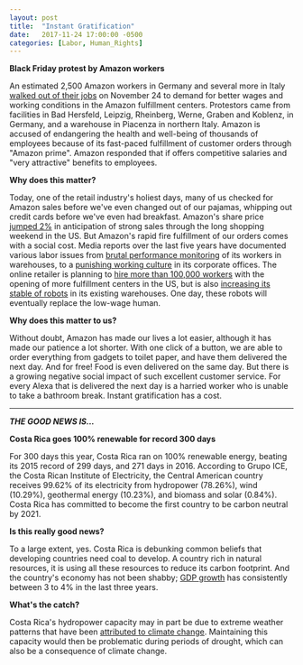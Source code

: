 ```yaml
---
layout: post
title:  "Instant Gratification"
date:   2017-11-24 17:00:00 -0500
categories: [Labor, Human_Rights]
---
```

**Black Friday protest by Amazon workers**

An estimated 2,500 Amazon workers in Germany and several more in Italy [walked out of their jobs](https://techcrunch.com/2017/11/24/amazon-german-italian-workers-protest-on-black-friday-dubbed-strike-friday/) on November 24 to demand for better wages and working conditions in the Amazon fulfillment centers. Protestors came from facilities in Bad Hersfeld, Leipzig, Rheinberg, Werne, Graben and Koblenz, in Germany, and a warehouse in Piacenza in northern Italy. Amazon is accused of endangering the health and well-being of thousands of employees because of its fast-paced fulfillment of customer orders through "Amazon prime". Amazon responded that if offers competitive salaries and "very attractive" benefits to employees.

**Why does this matter?**

Today, one of the retail industry's holiest days, many of us checked for Amazon sales before we've even changed out of our pajamas, whipping out credit cards before we've even had breakfast. Amazon's share price [jumped 2%](https://www.bloomberg.com/news/articles/2017-11-24/jeff-bezos-fortune-hits-100-billion-on-black-friday-stock-surge?cmpid=socialflow-twitter-business&utm_content=business&utm_campaign=socialflow-organic&utm_source=twitter&utm_medium=social) in anticipation of strong sales through the long shopping weekend in the US. But Amazon's rapid fire fulfillment of our orders comes with a social cost. Media reports over the last five years have documented various labor issues from [brutal performance monitoring](http://highline.huffingtonpost.com/articles/en/life-and-death-amazon-temp/) of its workers in warehouses, to a [punishing working culture](https://www.nytimes.com/2015/08/16/technology/inside-amazon-wrestling-big-ideas-in-a-bruising-workplace.html?action=click&contentCollection=DealBook&module=RelatedCoverage&region=EndOfArticle&pgtype=article) in its corporate offices. The online retailer is planning to [hire more than 100,000 workers](https://www.amazon.com/p/feature/onsg5ynd2pet3t3) with the opening of more fulfillment centers in the US, but is also [increasing its stable of robots](https://www.seattletimes.com/business/amazon/amazons-robot-army-grows/) in its existing warehouses. One day, these robots will eventually replace the low-wage human.

**Why does this matter to us?**

Without doubt, Amazon has made our lives a lot easier, although it has made our patience a lot shorter. With one click of a button, we are able to order everything from gadgets to toilet paper, and have them delivered the next day. And for free! Food is even delivered on the same day. But there is a growing negative social impact of such excellent customer service. For every Alexa that is delivered the next day is a harried worker who is unable to take a bathroom break. Instant gratification has a cost.

* * *

***THE GOOD NEWS IS...***

**Costa Rica goes 100% renewable for record 300 days**

For 300 days this year, Costa Rica ran on 100% renewable energy, beating its 2015 record of 299 days, and 271 days in 2016. According to Grupo ICE, the Costa Rican Institute of Electricity, the Central American country receives 99.62% of its electricity from hydropower (78.26%), wind (10.29%), geothermal energy (10.23%), and biomass and solar (0.84%). Costa Rica has committed to become the first country to be carbon neutral by 2021.

**Is this really good news?**

To a large extent, yes. Costa Rica is debunking common beliefs that developing countries need coal to develop. A country rich in natural resources, it is using all these resources to reduce its carbon footprint. And the country's economy has not been shabby; [GDP growth](http://www.oecd.org/eco/outlook/economic-forecast-summary-costa-rica-oecd-economic-outlook-june-2017.pdf) has consistently between 3 to 4% in the last three years.

**What's the catch?**

Costa Rica's hydropower capacity may in part be due to extreme weather patterns that have been [attributed to climate change](https://www.theguardian.com/commentisfree/2015/mar/30/truth-behind-costa-rica-renewable-energy-reservoirs-climate-change). Maintaining this capacity would then be problematic during periods of drought, which can also be a consequence of climate change.
